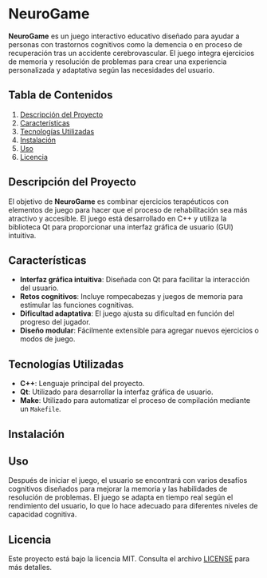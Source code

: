 # NeuroGame

**NeuroGame** es un juego interactivo educativo diseñado para ayudar a personas con trastornos cognitivos como la demencia o en proceso de recuperación tras un accidente cerebrovascular. El juego integra ejercicios de memoria y resolución de problemas para crear una experiencia personalizada y adaptativa según las necesidades del usuario.

## Tabla de Contenidos

1. [Descripción del Proyecto](#descripción-del-proyecto)
2. [Características](#características)
3. [Tecnologías Utilizadas](#tecnologías-utilizadas)
4. [Instalación](#instalación)
5. [Uso](#uso)
6. [Licencia](#licencia)

## Descripción del Proyecto

El objetivo de **NeuroGame** es combinar ejercicios terapéuticos con elementos de juego para hacer que el proceso de rehabilitación sea más atractivo y accesible. El juego está desarrollado en C++ y utiliza la biblioteca Qt para proporcionar una interfaz gráfica de usuario (GUI) intuitiva.

## Características

- **Interfaz gráfica intuitiva**: Diseñada con Qt para facilitar la interacción del usuario.
- **Retos cognitivos**: Incluye rompecabezas y juegos de memoria para estimular las funciones cognitivas.
- **Dificultad adaptativa**: El juego ajusta su dificultad en función del progreso del jugador.
- **Diseño modular**: Fácilmente extensible para agregar nuevos ejercicios o modos de juego.

## Tecnologías Utilizadas

- **C++**: Lenguaje principal del proyecto.
- **Qt**: Utilizado para desarrollar la interfaz gráfica de usuario.
- **Make**: Utilizado para automatizar el proceso de compilación mediante un `Makefile`.

## Instalación
## Uso

Después de iniciar el juego, el usuario se encontrará con varios desafíos cognitivos diseñados para mejorar la memoria y las habilidades de resolución de problemas. El juego se adapta en tiempo real según el rendimiento del usuario, lo que lo hace adecuado para diferentes niveles de capacidad cognitiva.

## Licencia

Este proyecto está bajo la licencia MIT. Consulta el archivo [LICENSE](LICENSE) para más detalles.

